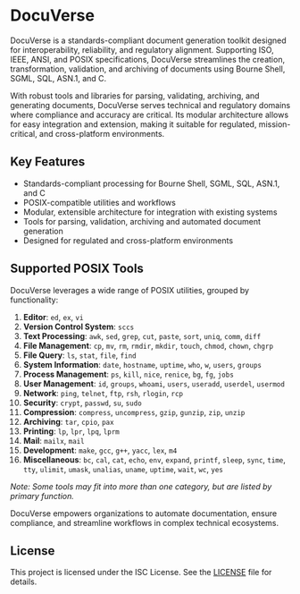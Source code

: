 # DocuVerse

DocuVerse is a standards-compliant document generation toolkit designed for interoperability, reliability, and regulatory alignment. Supporting ISO, IEEE, ANSI, and POSIX specifications, DocuVerse streamlines the creation, transformation, validation, and archiving of documents using Bourne Shell, SGML, SQL, ASN.1, and C.

With robust tools and libraries for parsing, validating, archiving, and generating documents, DocuVerse serves technical and regulatory domains where compliance and accuracy are critical. Its modular architecture allows for easy integration and extension, making it suitable for regulated, mission-critical, and cross-platform environments.

## Key Features
    
- Standards-compliant processing for Bourne Shell, SGML, SQL, ASN.1, and C
- POSIX-compatible utilities and workflows
- Modular, extensible architecture for integration with existing systems
- Tools for parsing, validation, archiving and automated document generation
- Designed for regulated and cross-platform environments

## Supported POSIX Tools

DocuVerse leverages a wide range of POSIX utilities, grouped by functionality:

1. **Editor**: `ed`, `ex`, `vi`
2. **Version Control System**: `sccs`
3. **Text Processing**: `awk`, `sed`, `grep`, `cut`, `paste`, `sort`, `uniq`, `comm`, `diff`
4. **File Management**: `cp`, `mv`, `rm`, `rmdir`, `mkdir`, `touch`, `chmod`, `chown`, `chgrp`
5. **File Query**: `ls`, `stat`, `file`, `find`
6. **System Information**: `date`, `hostname`, `uptime`, `who`, `w`, `users`, `groups`
7. **Process Management**: `ps`, `kill`, `nice`, `renice`, `bg`, `fg`, `jobs`
8. **User Management**: `id`, `groups`, `whoami`, `users`, `useradd`, `userdel`, `usermod`
9. **Network**: `ping`, `telnet`, `ftp`, `rsh`, `rlogin`, `rcp`
10. **Security**: `crypt`, `passwd`, `su`, `sudo`
11. **Compression**: `compress`, `uncompress`, `gzip`, `gunzip`, `zip`, `unzip`
12. **Archiving**: `tar`, `cpio`, `pax`
13. **Printing**: `lp`, `lpr`, `lpq`, `lprm`
14. **Mail**: `mailx`, `mail`
15. **Development**: `make`, `gcc`, `g++`, `yacc`, `lex`, `m4`
16. **Miscellaneous**: `bc`, `cal`, `cat`, `echo`, `env`, `expand`, `printf`, `sleep`, `sync`, `time`, `tty`, `ulimit`, `umask`, `unalias`, `uname`, `uptime`, `wait`, `wc`, `yes`

*Note: Some tools may fit into more than one category, but are listed by primary function.*

DocuVerse empowers organizations to automate documentation, ensure compliance, and streamline workflows in complex technical ecosystems.

## License

This project is licensed under the ISC License. See the [LICENSE](../LICENSE) file for details.
